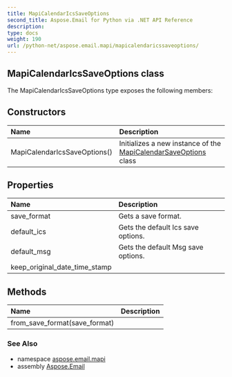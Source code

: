 ```yaml
---
title: MapiCalendarIcsSaveOptions
second_title: Aspose.Email for Python via .NET API Reference
description: 
type: docs
weight: 190
url: /python-net/aspose.email.mapi/mapicalendaricssaveoptions/
---
```


## MapiCalendarIcsSaveOptions class



The MapiCalendarIcsSaveOptions type exposes the following members:
## Constructors
| Name | Description |
| :- | :- |
|MapiCalendarIcsSaveOptions()|Initializes a new instance of the [MapiCalendarSaveOptions](/python-net/aspose.email.mapi/mapicalendarsaveoptions/) class|
## Properties
| Name | Description |
| :- | :- |
|save_format|Gets a save format.|
|default_ics|Gets the default Ics save options.|
|default_msg|Gets the default Msg save options.|
|keep_original_date_time_stamp|  |
## Methods
| Name | Description |
| :- | :- |
|from_save_format(save_format)|  |

### See Also

* namespace [aspose.email.mapi](/python-net/aspose.email.mapi/)
* assembly [Aspose.Email](/python-net/)

